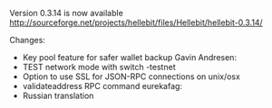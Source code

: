 Version 0.3.14 is now available
http://sourceforge.net/projects/hellebit/files/Hellebit/hellebit-0.3.14/

Changes:
* Key pool feature for safer wallet backup
Gavin Andresen:
* TEST network mode with switch -testnet
* Option to use SSL for JSON-RPC connections on unix/osx
* validateaddress RPC command
eurekafag:
* Russian translation

